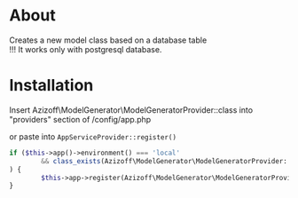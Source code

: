 # About
Creates a new model class based on a database table  
!!! It works only with postgresql database.

# Installation
Insert Azizoff\ModelGenerator\ModelGeneratorProvider::class into "providers" section of /config/app.php

or paste into `AppServiceProvider::register()`
```php
if ($this->app()->environment() === 'local'
        && class_exists(Azizoff\ModelGenerator\ModelGeneratorProvider::class)
) {
        $this->app->register(Azizoff\ModelGenerator\ModelGeneratorProvider::class);
}
```
